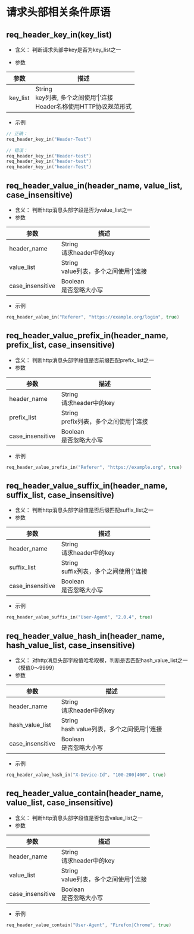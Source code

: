 # 请求头部相关条件原语

## req_header_key_in(key_list)
* 含义： 判断请求头部中key是否为key_list之一

* 参数  

| 参数     | 描述                   |
| -------- | ---------------------- |
| key_list | String<br>key列表, 多个之间使用‘&#124;’连接<br>Header名称使用HTTP协议规范形式|  

* 示例
```go
// 正确：
req_header_key_in("Header-Test")
  
// 错误：
req_header_key_in("Header-test")
req_header_key_in("header-test")
req_header_key_in("header-Test")
```

## req_header_value_in(header_name, value_list, case_insensitive)
* 含义： 判断http消息头部字段是否为value_list之一
* 参数  

| 参数     | 描述                   |
| -------- | ---------------------- |
| header_name | String<br>请求header中的key |
| value_list | String<br>value列表，多个之间使用‘&#124;’连接 |  
| case_insensitive | Boolean<br>是否忽略大小写 |  

* 示例
```go
req_header_value_in("Referer", "https://example.org/login", true)
```

## req_header_value_prefix_in(header_name, prefix_list, case_insensitive)
* 含义： 判断http消息头部字段值是否前缀匹配prefix_list之一
* 参数  

| 参数     | 描述                   |
| -------- | ---------------------- |
| header_name | String<br>请求header中的key |
| prefix_list | String<br>prefix列表，多个之间使用‘&#124;’连接 |  
| case_insensitive | Boolean<br>是否忽略大小写 |  

* 示例
```go
req_header_value_prefix_in("Referer", "https://example.org", true)
```

## req_header_value_suffix_in(header_name, suffix_list, case_insensitive)
* 含义： 判断http消息头部字段值是否后缀匹配suffix_list之一
* 参数  

| 参数     | 描述                   |
| -------- | ---------------------- |
| header_name | String<br>请求header中的key |
| suffix_list | String<br>suffix列表，多个之间使用‘&#124;’连接 |  
| case_insensitive | Boolean<br>是否忽略大小写 |  

* 示例
```go
req_header_value_suffix_in("User-Agent", "2.0.4", true)
```

## req_header_value_hash_in(header_name, hash_value_list, case_insensitive)
* 含义： 对http消息头部字段值哈希取模，判断是否匹配hash_value_list之一（模值0～9999）
* 参数  

| 参数     | 描述                   |
| -------- | ---------------------- |
| header_name | String<br>请求header中的key |
| hash_value_list | String<br>hash value列表，多个之间使用‘&#124;’连接 |  
| case_insensitive | Boolean<br>是否忽略大小写 |  

* 示例
```go
req_header_value_hash_in("X-Device-Id", "100-200|400", true)
```

## req_header_value_contain(header_name, value_list, case_insensitive)
* 含义： 判断http消息头部字段值是否包含value_list之一
* 参数  

| 参数     | 描述                   |
| -------- | ---------------------- |
| header_name | String<br>请求header中的key |
| value_list | String<br>value列表，多个之间使用‘&#124;’连接 |
| case_insensitive | Boolean<br>是否忽略大小写 |  

* 示例
```go
req_header_value_contain("User-Agent", "Firefox|Chrome", true)
```
